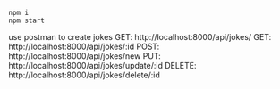 ```
npm i
npm start
```

use postman to create jokes
GET: http://localhost:8000/api/jokes/
GET: http://localhost:8000/api/jokes/:id
POST: http://localhost:8000/api/jokes/new
PUT: http://localhost:8000/api/jokes/update/:id
DELETE: http://localhost:8000/api/jokes/delete/:id

